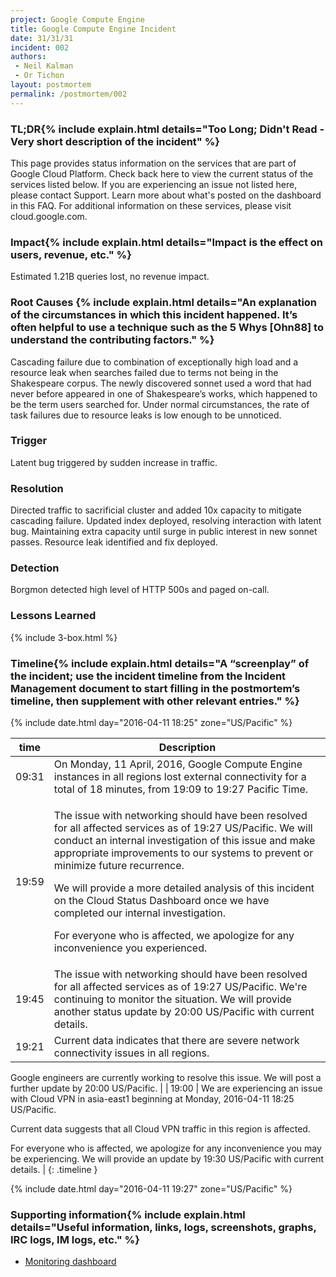 ```yaml
---
project: Google Compute Engine
title: Google Compute Engine Incident
date: 31/31/31
incident: 002
authors:
 - Neil Kalman
 - Or Tichon
layout: postmortem
permalink: /postmortem/002
---
```


### TL;DR{% include explain.html details="<strong>Too Long; Didn't Read</strong> - Very short description of the incident" %}

This page provides status information on the services that are part of Google Cloud Platform. Check back here to view the current status of the services listed below. If you are experiencing an issue not listed here, please contact Support. Learn more about what's posted on the dashboard in this FAQ. For additional information on these services, please visit cloud.google.com.

### Impact{% include explain.html details="Impact is the effect on users, revenue, etc." %}

Estimated 1.21B queries lost, no revenue impact.

### Root Causes {% include explain.html details="An explanation of the circumstances in which this incident happened. It’s often helpful to use a technique such as the 5 Whys [Ohn88] to understand the contributing factors." %}

Cascading failure due to combination of exceptionally high load and a resource leak when searches failed due to terms not being in the Shakespeare corpus. The newly discovered sonnet used a word that had never before appeared in one of Shakespeare’s works, which happened to be the term users searched for. Under normal circumstances, the rate of task failures due to resource leaks is low enough to be unnoticed.

### Trigger

Latent bug triggered by sudden increase in traffic.

### Resolution

Directed traffic to sacrificial cluster and added 10x capacity to mitigate cascading failure. Updated index deployed, resolving interaction with latent bug. Maintaining extra capacity until surge in public interest in new sonnet passes. Resource leak identified and fix deployed.

### Detection

Borgmon detected high level of HTTP 500s and paged on-call.

### Lessons Learned

{% include 3-box.html %}

### Timeline{% include explain.html details="A “screenplay” of the incident; use the incident timeline from the Incident Management document to start filling in the postmortem’s timeline, then supplement with other relevant entries." %}

{% include date.html day="2016-04-11 18:25" zone="US/Pacific" %}

| time        | Description     |
| ------------- | ------------- |
| 09:31 | On Monday, 11 April, 2016, Google Compute Engine instances in all regions lost external connectivity for a total of 18 minutes, from 19:09 to 19:27 Pacific Time. |
| 19:59 | <p>The issue with networking should have been resolved for all affected services as of 19:27 US/Pacific. We will conduct an internal investigation of this issue and make appropriate improvements to our systems to prevent or minimize future recurrence.</p><p>We will provide a more detailed analysis of this incident on the Cloud Status Dashboard once we have completed our internal investigation.</p><p>For everyone who is affected, we apologize for any inconvenience you experienced.</p> |
| 19:45 | The issue with networking should have been resolved for all affected services as of 19:27 US/Pacific. We're continuing to monitor the situation. We will provide another status update by 20:00 US/Pacific with current details. |
| 19:21 | Current data indicates that there are severe network connectivity issues in all regions.

Google engineers are currently working to resolve this issue. We will post a further update by 20:00 US/Pacific. |
| 19:00 | We are experiencing an issue with Cloud VPN in asia-east1 beginning at Monday, 2016-04-11 18:25 US/Pacific.

Current data suggests that all Cloud VPN traffic in this region is affected.

For everyone who is affected, we apologize for any inconvenience you may be experiencing. We will provide an update by 19:30 US/Pacific with current details. |
{: .timeline }

{% include date.html day="2016-04-11 19:27" zone="US/Pacific" %}

### Supporting information{% include explain.html details="Useful information, links, logs, screenshots, graphs, IRC logs, IM logs, etc." %}

- [Monitoring dashboard](http://monitor/shakespeare?end_time=20151021T160000&duration=7200)
